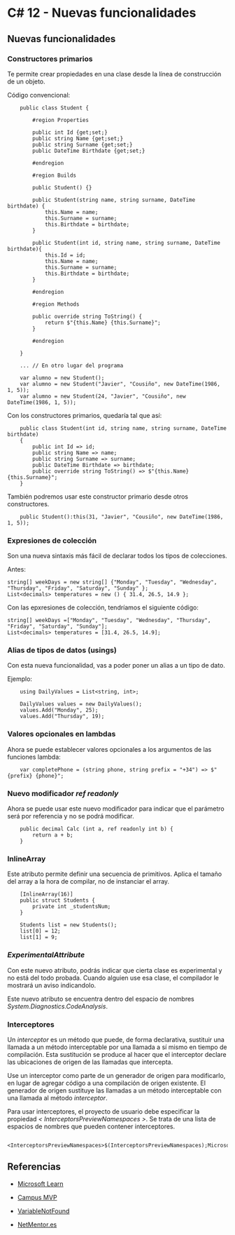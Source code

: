 # C# 12 - Nuevas funcionalidades

## Nuevas funcionalidades

### Constructores primarios

Te permite crear propiedades en una clase desde la línea de construcción de un objeto.

Código convencional:

        public class Student {

            #region Properties

            public int Id {get;set;}
            public string Name {get;set;}
            public string Surname {get;set;}
            public DateTime Birthdate {get;set;}

            #endregion

            #region Builds

            public Student() {}

            public Student(string name, string surname, DateTime birthdate) {
                this.Name = name;
                this.Surname = surname;
                this.Birthdate = birthdate;
            }

            public Student(int id, string name, string surname, DateTime birthdate){
                this.Id = id;
                this.Name = name;
                this.Surname = surname;
                this.Birthdate = birthdate;
            } 

            #endregion

            #region Methods

            public override string ToString() {
                return $"{this.Name} {this.Surname}";
            }

            #endregion

        }

        ... // En otro lugar del programa

        var alumno = new Student();
        var alumno = new Student("Javier", "Cousiño", new DateTime(1986, 1, 5));
        var alumno = new Student(24, "Javier", "Cousiño", new DateTime(1986, 1, 5));



Con los constructores primarios, quedaría tal que así:

        public class Student(int id, string name, string surname, DateTime birthdate)
        {
            public int Id => id;
            public string Name => name;
            public string Surname => surname;
            public DateTime Birthdate => birthdate;
            public override string ToString() => $"{this.Name} {this.Surname}";
        }

También podremos usar este constructor primario desde otros constructores.

        public Student():this(31, "Javier", "Cousiño", new DateTime(1986, 1, 5));

### Expresiones de colección

Son una nueva sintaxis más fácil de declarar todos los tipos de colecciones.

Antes:

    string[] weekDays = new string[] {"Monday", "Tuesday", "Wednesday", "Thursday", "Friday", "Saturday", "Sunday" };
    List<decimals> temperatures = new () { 31.4, 26.5, 14.9 };

Con las epxresiones de colección, tendríamos el siguiente código:

    string[] weekDays =["Monday", "Tuesday", "Wednesday", "Thursday", "Friday", "Saturday", "Sunday"];
    List<decimals> temperatures = [31.4, 26.5, 14.9];

### Alias de tipos de datos (usings)

Con esta nueva funcionalidad, vas a poder poner un alias a un tipo de dato.

Ejemplo:

        using DailyValues = List<string, int>;

        DailyValues values = new DailyValues();
        values.Add("Monday", 25);
        values.Add("Thursday", 19);

### Valores opcionales en lambdas

Ahora se puede establecer valores opcionales a los argumentos de las funciones lambda:

        var completePhone = (string phone, string prefix = "+34") => $"{prefix} {phone}"; 

### Nuevo modificador *ref readonly*

Ahora se puede usar este nuevo modificador para indicar que el parámetro será por referencia y no se podrá modificar.

        public decimal Calc (int a, ref readonly int b) {
            return a + b;
        }

### InlineArray

Este atributo permite definir una secuencia de primitivos. Aplica el tamaño del array a la hora de compilar, no de instanciar el array.

        [InlineArray(16)]
        public struct Students {
            private int _studentsNum;
        }

        Students list = new Students();
        list[0] = 12;
        list[1] = 9;

### *ExperimentalAttribute*

Con este nuevo atributo, podrás indicar que cierta clase es experimental y no está del todo probada. Cuando alguien use esa clase, el compilador le mostrará un aviso indicandolo.

Este nuevo atributo se encuentra dentro del espacio de nombres *System.Diagnostics.CodeAnalysis*.

### Interceptores

Un *interceptor* es un método que puede, de forma declarativa, sustituir una llamada a un método interceptable por una llamada a sí mismo en tiempo de compilación. Esta sustitución se produce al hacer que el interceptor declare las ubicaciones de origen de las llamadas que intercepta.

Use un interceptor como parte de un generador de origen para modificarlo, en lugar de agregar código a una compilación de origen existente. El generador de origen sustituye las llamadas a un método interceptable con una llamada al método *interceptor*.

Para usar interceptores, el proyecto de usuario debe especificar la propiedad *< InterceptorsPreviewNamespaces >*. Se trata de una lista de espacios de nombres que pueden contener interceptores.

        <InterceptorsPreviewNamespaces>$(InterceptorsPreviewNamespaces);Microsoft.AspNetCore.Http.Generated;MyLibrary.Generated</InterceptorsPreviewNamespaces>

## Referencias

- [Microsoft Learn](https://learn.microsoft.com/en-us/dotnet/csharp/whats-new/csharp-12)

- [Campus MVP](https://www.campusmvp.es/recursos/post/c-12-todo-lo-nuevo-del-lenguaje-aparecido-con-net-8.aspx) 

- [VariableNotFound](https://www.variablenotfound.com/2024/01/constructores-primarios-en-c-12.html)

- [NetMentor.es](https://www.netmentor.es/entrada/novedades-csharp12)

